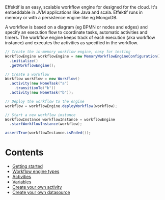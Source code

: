 Effektif is an easy, scalable workflow engine for designed for the cloud.  It's embeddable in JVM applications like Java and scala.  Effektif runs in memory or with a persistence engine like eg MongoDB.

A workflow is based on a diagram (eg BPMN or nodes and edges) and specify an execution flow to coordinate tasks, automatic activities and timers.  The workflow engine keeps track of each execution (aka workflow instance) and executes the activities as specified in the workflow.

```java
// Create the in-memory workflow engine, easy for testing
WorkflowEngine workflowEngine = new MemoryWorkflowEngineConfiguration()
  .initialize()
  .getWorkflowEngine();

// Create a workflow
Workflow workflow = new Workflow()
  .activity(new NoneTask("a")
    .transitionTo("b"))
  .activity(new NoneTask("b"));

// Deploy the workflow to the engine
workflow = workflowEngine.deployWorkflow(workflow);

// Start a new workflow instance
WorkflowInstance workflowInstance = workflowEngine
  .startWorkflowInstance(workflow);

assertTrue(workflowInstance.isEnded());

```

# Contents

* [Getting started](Getting-started)
* [Workflow engine types](Workflow-engine-types)
* [Activities](Activities)
* [Variables](Variables)
* [Create your own activity](Create-your-own-activity)
* [Create your own datasource](Create-your-own-datasource)
